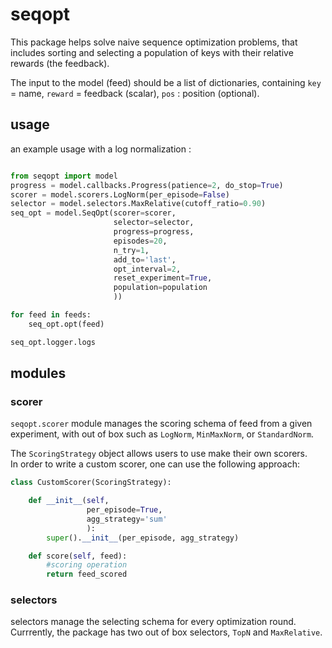 # seqopt

This package helps solve naive sequence optimization problems,
that includes sorting and selecting a population of keys with their
relative rewards (the feedback).

The input to the model (feed) should be a list of dictionaries,
containing `key` = name, `reward` = feedback (scalar), `pos` : position (optional).

## usage

an example usage with a log normalization :

```py

from seqopt import model
progress = model.callbacks.Progress(patience=2, do_stop=True)
scorer = model.scorers.LogNorm(per_episode=False)
selector = model.selectors.MaxRelative(cutoff_ratio=0.90)
seq_opt = model.SeqOpt(scorer=scorer,
                       selector=selector,
                       progress=progress,
                       episodes=20,
                       n_try=1,
                       add_to='last',
                       opt_interval=2,
                       reset_experiment=True,
                       population=population
                       ))

for feed in feeds:
    seq_opt.opt(feed)

seq_opt.logger.logs
```

## modules
### scorer
`seqopt.scorer` module manages the scoring schema of feed from a given
experiment, with out of box such as `LogNorm`, `MinMaxNorm`, or `StandardNorm`.

The `ScoringStrategy` object allows users to use make their own scorers.  
In order to write a custom scorer, one can use the following approach:

```py
class CustomScorer(ScoringStrategy):

    def __init__(self,
                 per_episode=True,
                 agg_strategy='sum'
                 ):
        super().__init__(per_episode, agg_strategy)

    def score(self, feed):
        #scoring operation
        return feed_scored
```

### selectors
selectors manage the selecting schema for every optimization round. Currrently,
the package has two out of box selectors, `TopN` and `MaxRelative`.




